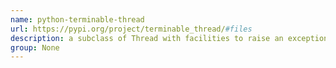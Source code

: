 ```yaml
---
name: python-terminable-thread
url: https://pypi.org/project/terminable_thread/#files
description: a subclass of Thread with facilities to raise an exception in the thread or terminate the thread from another thread. URL : https://pypi.org/project/terminable_thread/#files Groups : None
group: None
---
```

